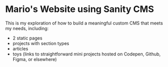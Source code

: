 # Mario's Website using Sanity CMS

This is my exploration of how to build a meaningful custom CMS that meets my needs, including:
- 2 static pages
- projects with section types
- articles
- toys (links to straightforward mini projects hosted on Codepen, Github, Figma, or elsewhere)

